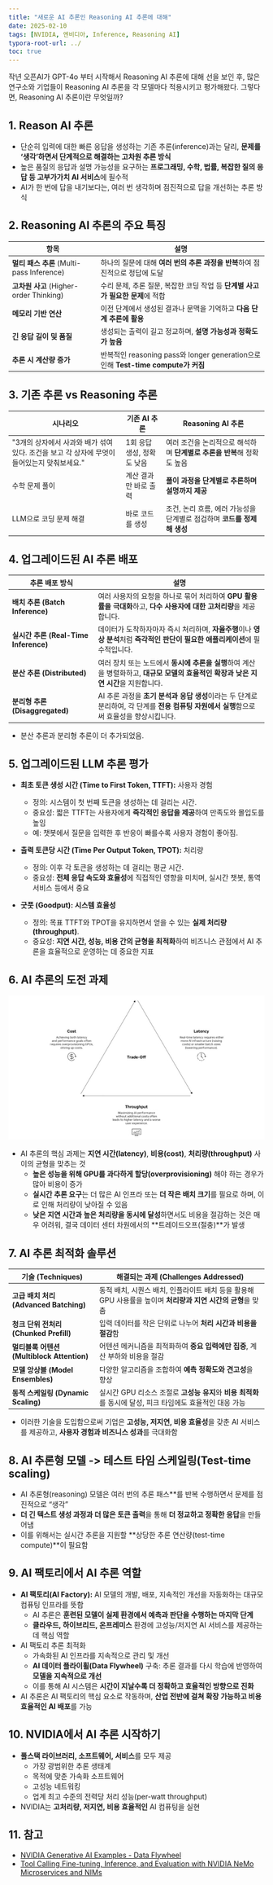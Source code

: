 ```yaml
---
title: "새로운 AI 추론인 Reasoning AI 추론에 대해"
date: 2025-02-10
tags: [NVIDIA, 엔비디아, Inference, Reasoning AI]
typora-root-url: ../
toc: true
---
```




작년 오픈AI가 GPT-4o 부터 시작해서 Reasoning AI 추론에 대해 선을 보인 후, 많은 연구소와 기업들이 Reasoning AI 추론을 각 모델마다 적용시키고 평가해왔다. 그렇다면, Reasoning AI 추론이란 무엇일까? 



## 1. Reason AI 추론

* 단순히 입력에 대한 빠른 응답을 생성하는 기존 추론(inference)과는 달리,  **문제를 ‘생각’하면서 단계적으로 해결하는 고차원 추론 방식**
* 높은 품질의 응답과 설명 가능성을 요구하는 **프로그래밍, 수학, 법률, 복잡한 질의 응답 등 고부가가치 AI 서비스**에 필수적
* AI가 한 번에 답을 내기보다는, 여러 번 생각하며 점진적으로 답을 개선하는 추론 방식



## 2. Reasoning AI 추론의 주요 특징

| 항목                                      | 설명                                                         |
| ----------------------------------------- | ------------------------------------------------------------ |
| **멀티 패스 추론** (Multi-pass Inference) | 하나의 질문에 대해 **여러 번의 추론 과정을 반복**하여 점진적으로 정답에 도달 |
| **고차원 사고** (Higher-order Thinking)   | 수리 문제, 추론 질문, 복잡한 코딩 작업 등 **단계별 사고가 필요한 문제**에 적합 |
| **메모리 기반 연산**                      | 이전 단계에서 생성된 결과나 문맥을 기억하고 **다음 단계 추론에 활용** |
| **긴 응답 길이 및 품질**                  | 생성되는 출력이 길고 정교하며, **설명 가능성과 정확도가 높음** |
| **추론 시 계산량 증가**                   | 반복적인 reasoning pass와 longer generation으로 인해 **Test-time compute가 커짐** |



## 3. 기존 추론 vs Reasoning 추론

| 시나리오                                                     | 기존 AI 추론               | Reasoning AI 추론                                            |
| ------------------------------------------------------------ | -------------------------- | ------------------------------------------------------------ |
| "3개의 상자에서 사과와 배가 섞여 있다. 조건을 보고 각 상자에 무엇이 들어있는지 맞춰보세요." | 1회 응답 생성, 정확도 낮음 | 여러 조건을 논리적으로 해석하며 **단계별로 추론을 반복**해 정확도 높음 |
| 수학 문제 풀이                                               | 계산 결과만 바로 출력      | **풀이 과정을 단계별로 추론하며 설명까지 제공**              |
| LLM으로 코딩 문제 해결                                       | 바로 코드를 생성           | 조건, 논리 흐름, 에러 가능성을 단계별로 점검하며 **코드를 정제해 생성** |



## 4. 업그레이드된 AI 추론 배포

| **추론 배포 방식**                    | **설명**                                                     |
| ------------------------------------- | ------------------------------------------------------------ |
| **배치 추론 (Batch Inference)**       | 여러 사용자의 요청을 하나로 묶어 처리하여 **GPU 활용률을 극대화**하고, **다수 사용자에 대한 고처리량**을 제공합니다. |
| **실시간 추론 (Real-Time Inference)** | 데이터가 도착하자마자 즉시 처리하며, **자율주행**이나 **영상 분석**처럼 **즉각적인 판단이 필요한 애플리케이션**에 필수적입니다. |
| **분산 추론 (Distributed)**           | 여러 장치 또는 노드에서 **동시에 추론을 실행**하여 계산을 병렬화하고, **대규모 모델의 효율적인 확장과 낮은 지연 시간**을 지원합니다. |
| **분리형 추론 (Disaggregated)**       | AI 추론 과정을 **초기 분석과 응답 생성**이라는 두 단계로 분리하여, 각 단계를 **전용 컴퓨팅 자원에서 실행**함으로써 효율성을 향상시킵니다. |

* 분산 추론과 분리형 추론이 더 추가되었음.



## 5. 업그레이드된 LLM 추론 평가

* **최초 토큰 생성 시간 (Time to First Token, TTFT):** 사용자 경험
  * 정의: 시스템이 첫 번째 토큰을 생성하는 데 걸리는 시간.
  * 중요성: 짧은 TTFT는 사용자에게 **즉각적인 응답을 제공**하여 만족도와 몰입도를 높임
  * 예: 챗봇에서 질문을 입력한 후 반응이 빠를수록 사용자 경험이 좋아짐.

* **출력 토큰당 시간 (Time Per Output Token, TPOT):** 처리량
  * 정의: 이후 각 토큰을 생성하는 데 걸리는 평균 시간.
  * 중요성: **전체 응답 속도와 효율성**에 직접적인 영향을 미치며, 실시간 챗봇, 통역 서비스 등에서 중요
* **굿풋 (Goodput): 시스템 효율성**
  * 정의: 목표 TTFT와 TPOT을 유지하면서 얻을 수 있는 **실제 처리량(throughput)**.
  * 중요성: **지연 시간, 성능, 비용 간의 균형을 최적화**하여 비즈니스 관점에서 AI 추론을 효율적으로 운영하는 데 중요한 지표



## 6. AI 추론의 도전 과제

![그림 - AI 추론의 도전과제](/../images/2025-02/trade-off-ari.jpeg)

* AI 추론의 핵심 과제는 **지연 시간(latency)**, **비용(cost)**, **처리량(throughput)** 사이의 균형을 맞추는 것
  * **높은 성능을 위해 GPU를 과다하게 할당(overprovisioning)** 해야 하는 경우가 많아 비용이 증가
  * **실시간 추론 요구**는 더 많은 AI 인프라 또는 **더 작은 배치 크기**를 필요로 하며, 이로 인해 처리량이 낮아질 수 있음
  * **낮은 지연 시간과 높은 처리량을 동시에 달성**하면서도 비용을 절감하는 것은 매우 어려워, 결국 데이터 센터 차원에서의 **트레이드오프(절충)**가 발생



## 7. AI 추론 최적화 솔루션

| **기술 (Techniques)**                      | **해결되는 과제 (Challenges Addressed)**                     |
| ------------------------------------------ | ------------------------------------------------------------ |
| **고급 배치 처리 (Advanced Batching)**     | 동적 배치, 시퀀스 배치, 인플라이트 배치 등을 활용해 GPU 사용률을 높이며 **처리량과 지연 시간의 균형**을 맞춤 |
| **청크 단위 전처리 (Chunked Prefill)**     | 입력 데이터를 작은 단위로 나누어 **처리 시간과 비용을 절감**함 |
| **멀티블록 어텐션 (Multiblock Attention)** | 어텐션 메커니즘을 최적화하여 **중요 입력에만 집중**, 계산 부하와 비용을 절감 |
| **모델 앙상블 (Model Ensembles)**          | 다양한 알고리즘을 조합하여 **예측 정확도와 견고성**을 향상   |
| **동적 스케일링 (Dynamic Scaling)**        | 실시간 GPU 리소스 조절로 **고성능 유지**와 **비용 최적화**를 동시에 달성, 피크 타임에도 효율적인 대응 가능 |

* 이러한 기술을 도입함으로써 기업은 **고성능, 저지연, 비용 효율성**을 갖춘 AI 서비스를 제공하고, **사용자 경험과 비즈니스 성과**를 극대화함



## 8.  AI 추론형 모델 -> **테스트 타임 스케일링(Test-time scaling)** 

* AI 추론형(reasoning) 모델은 여러 번의 추론 패스**를 반복 수행하면서 문제를 점진적으로 “생각”
* **더 긴 텍스트 생성 과정과 더 많은 토큰 출력**을 통해 **더 정교하고 정확한 응답**을 만들어냄
* 이를 위해서는 실시간 추론을 지원할 **상당한 추론 연산량(test-time compute)**이 필요함



## 9.  AI 팩토리에서 AI 추론 역할 

* **AI 팩토리(AI Factory):** AI 모델의 개발, 배포, 지속적인 개선을 자동화하는 대규모 컴퓨팅 인프라를 뜻함
  * AI 추론은 **훈련된 모델이 실제 환경에서 예측과 판단을 수행하는 마지막 단계**
  * **클라우드, 하이브리드, 온프레미스** 환경에 고성능/저지연 AI 서비스를 제공하는 데 핵심 역할
* AI 팩토리 추론 최적화
  * 가속화된 AI 인프라를 지속적으로 관리 및 개선
  * **AI 데이터 플라이휠(Data Flywheel)** 구축: 추론 결과를 다시 학습에 반영하여 **모델을 지속적으로 개선**
  * 이를 통해 AI 시스템은 **시간이 지날수록 더 정확하고 효율적인 방향으로 진화**
* AI 추론은 AI 팩토리의 핵심 요소로 작동하며, **산업 전반에 걸쳐 확장 가능하고 비용 효율적인 AI 배포**를 가능



## 10.  NVIDIA에서 AI 추론 시작하기 

* **풀스택 라이브러리, 소프트웨어, 서비스**를 모두 제공
  * 가장 광범위한 추론 생태계
  * 목적에 맞춘 가속화 소프트웨어
  * 고성능 네트워킹
  * 업계 최고 수준의 전력당 처리 성능(per-watt throughput)
* NVIDIA는 **고처리량, 저지연, 비용 효율적인** AI 컴퓨팅을 실현



## 11.  참고 

* [NVIDIA Generative AI Examples - Data Flywheel](https://github.com/NVIDIA/GenerativeAIExamples#data-flywheel)
* [Tool Calling Fine-tuning, Inference, and Evaluation with NVIDIA NeMo Microservices and NIMs](https://github.com/NVIDIA/GenerativeAIExamples/blob/main/nemo/data-flywheel/tool-calling)

